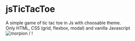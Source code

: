 # jsTicTacToe
A simple game of tic tac toe in Js with choosable theme.  
Only HTML, CSS (grid, flexbox, modal) and vanilla Javascript  
![ morpion ](jsMorpion.gif.gif) / ! [](jsMorpion.gif.gif)